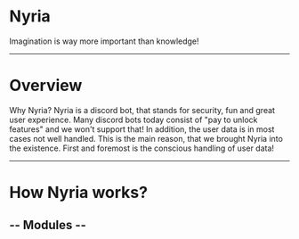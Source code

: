 # Nyria
Imagination is way more important than knowledge!
<hr>

# Overview
Why Nyria? Nyria is a discord bot, that stands for security, fun and great user
experience. Many discord bots today consist of "pay to unlock features" and we won't
support that! In addition, the user data is in most cases not well handled. This is the main
reason, that we brought Nyria into the existence. First and foremost is the conscious 
handling of user data!
<hr>

# How Nyria works?

<h2>-- Modules --</h2>
